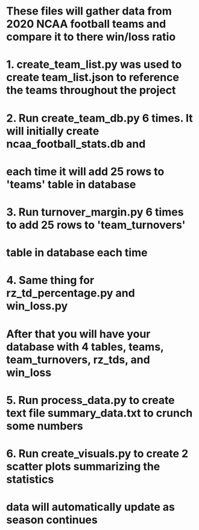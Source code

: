 # These files will gather data from 2020 NCAA football teams and compare it to there win/loss ratio

# 1. create_team_list.py was used to create team_list.json to reference the teams throughout the project

# 2. Run create_team_db.py 6 times. It will initially create ncaa_football_stats.db and
# each time it will add 25 rows to 'teams' table in database

# 3. Run turnover_margin.py 6 times to add 25 rows to 'team_turnovers' 
# table in database each time

# 4. Same thing for rz_td_percentage.py and win_loss.py

# After that you will have your database with 4 tables, teams, team_turnovers, rz_tds, and win_loss

# 5. Run process_data.py to create text file summary_data.txt to crunch some numbers

# 6. Run create_visuals.py to create 2 scatter plots summarizing the statistics

# data will automatically update as season continues
